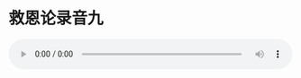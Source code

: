 # 救恩论录音九

<audio style="width: 100%;" preload="false" controls controlslist="nodownload"><source src="//cdn.wechat.edu.pl/audio/mp3/old/27410.mp3" type="audio/mpeg">Your browser does not support the audio element.</audio>


